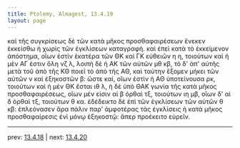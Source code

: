 ```yaml
---
title: Ptolemy, Almagest, 13.4.19
layout: page
---
```


καὶ τῆς συγκρίσεως δὲ τῶν κατὰ μῆκος προσθαφαιρέσεων ἕνεκεν ἐκκείσθω ἡ χωρὶς τῶν ἐγκλίσεων καταγραφή. καὶ ἐπεὶ κατὰ τὸ ἐκκείμενον ἀπόστημα, οἵων ἐστὶν ἑκατέρα τῶν ΘΚ καὶ ΓΚ εὐθειῶν η η, τοιούτων καὶ ἡ μὲν ΑΓ ἐστιν ὅλη νζ λ, λοιπὴ δὲ ἡ ΑΚ τῶν αὐτῶν μθ κβ, τὸ δ' ἀπ' αὐτῆς μετὰ τοῦ ἀπὸ τῆς ΚΘ ποιεῖ τὸ ἀπὸ τῆς ΑΘ, καὶ ταύτην ἕξομεν μήκει τῶν αὐτῶν ν καὶ ἑξηκοστῶν β: ὥστε καί, οἵων ἐστὶν ἡ ΑΘ ὑποτείνουσα ρκ, τοιούτων καὶ ἡ μὲν ΘΚ ἔσται ιθ λ, ἡ δὲ ὑπὸ ΘΑΚ γωνία τῆς κατὰ μῆκος προσθαφαιρέσεως, οἵων μέν εἰσιν αἱ β ὀρθαὶ τξ, τοιούτων ιη μβ, οἵων δ' αἱ δ ὀρθαὶ τξ, τοιούτων θ κα. ἐδέδεικτο δὲ ἐπὶ τῶν ἐγκλίσεων τῶν αὐτῶν θ κβ: ἐπλεόνασεν ἄρα πάλιν παρ' ἀμφοτέρας τὰς ἐγκλίσεις ἡ κατὰ μῆκος προσθαφαίρεσις ἑνὶ μόνῳ ἑξηκοστῷ: ἅπερ προέκειτο εὑρεῖν. 

---

prev: [13.4.18](../13.4.18/) | next: [13.4.20](../13.4.20/)

